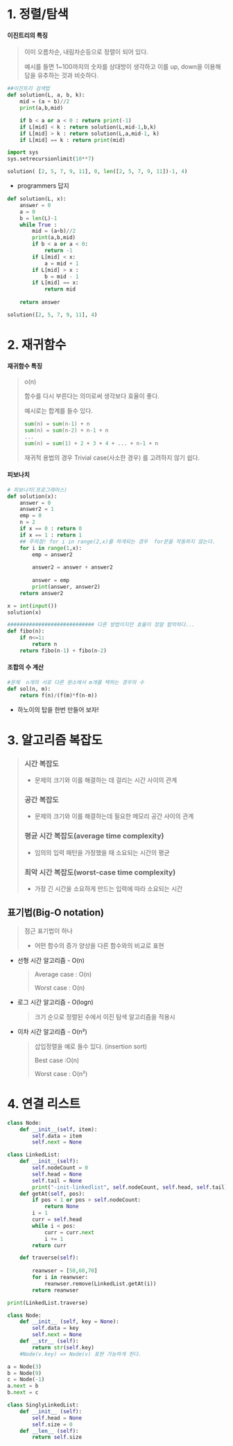 # 1. 정렬/탐색

#### 이진트리의 특징

>이미 오름차순, 내림차순등으로 정렬이 되어 있다.
>
>예시를 들면 1~100까지의 숫자를 상대방이 생각하고 이를 up, down을 이용해 답을 유추하는 것과 비슷하다.

```python
##이진트리 검색법
def solution(L, a, b, k):
    mid = (a + b)//2
    print(a,b,mid)

    if b < a or a < 0 : return print(-1)
    if L[mid] < k : return solution(L,mid-1,b,k)
    if L[mid] > k : return solution(L,a,mid-1, k)
    if L[mid] == k : return print(mid)

import sys
sys.setrecursionlimit(10**7)

solution( [2, 5, 7, 9, 11], 0, len([2, 5, 7, 9, 11])-1, 4)
```

- programmers 답지

```python
def solution(L, x):
    answer = 0
    a = 0
    b = len(L)-1
    while True :
        mid = (a+b)//2
        print(a,b,mid)
        if b < a or a < 0: 
            return -1
        if L[mid] < x:
            a = mid + 1
        if L[mid] > x :
            b = mid - 1
        if L[mid] == x:
            return mid
        
    return answer

solution([2, 5, 7, 9, 11], 4)
```



# 2. 재귀함수

#### 재귀함수 특징

>
>
>o(n)
>
>함수를 다시 부른다는 의미로써 생각보다 효율이 좋다.
>
>예시로는 합계를 들수 있다.
>
>```python
>sum(n) = sum(n-1) + n
>sum(n) = sum(n-2) + n-1 + n
>...
>sum(n) = sum(1) + 2 + 3 + 4 + ... + n-1 + n
>```
>
>재귀적 용법의 경우  Trivial  case(사소한 경우) 를 고려하지 않기 쉽다.
>
>

#### 피보나치

```python
# 피보나치(프로그래머스)
def solution(x):
    answer = 0
    answer2 = 1
    emp = 0
    n = 2
    if x == 0 : return 0
    if x == 1 : return 1
    ## 주의점! for i in range(2,x)를 하게되는 경우  for문을 작동하지 않는다.
    for i in range(1,x): 
        emp = answer2
        
        answer2 = answer + answer2  
          
        answer = emp
        print(answer, answer2)    
    return answer2

x = int(input())
solution(x)

############################ 다른 방법이지만 효율이 정말 험악하다...
def fibo(n):
    if n<=1:
        return n
    return fibo(n-1) + fibo(n-2)

```



#### 조합의 수 계산

```python
#문제  n개의 서로 다른 원소에서 m개를 택하는 경우의 수
def sol(n, m):
    return f(n)/(f(m)*f(n-m))

```

- 하노이의 탑을 한번 만들어 보자!



# 3. 알고리즘 복잡도

> ### 시간 복잡도
>
> - 문제의 크기와 이를 해결하는 데 걸리는 시간 사이의 관계
>
> ### 공간 복잡도
>
> - 문제의 크기와 이를 해결하는데 필요한 메모리 공간 사이의 관계
>
> ### 평균 시간 복잡도(average time complexity)
>
> - 임의의 입력 패턴을 가정했을 때 소요되는 시간의 평균
>
> ### 최악 시간 복잡도(worst-case time complexity)
>
> - 가장 긴 시간을 소요하게 만드는 입력에 따라 소요되는 시간

## 표기법(Big-O notation)

> 점근 표기법이 하나 
>
> - 어떤 함수의 증가 양상을 다른 함수와의 비교로 표현

- 선형 시간 알고리즘 - O(n)

  > Average case : O(n)
  >
  > Worst case : O(n)

- 로그 시간 알고리즘 - O(logn)

  > 크기 순으로 정렬된 수에서 이진 탐색 알고리즘을 적용시 

- 이차 시간 알고리즘 - O(n²)

  > 삽입정렬을 예로 들수 있다. (insertion sort)
  >
  > Best case :O(n)
  >
  > Worst case : O(n²)

# 4. 연결 리스트

```python
class Node:
    def __init__(self, item):
        self.data = item
        self.next = None

class LinkedList:
    def __init__(self):
        self.nodeCount = 0
        self.head = None
        self.tail = None
        print("-init-linkedlist", self.nodeCount, self.head, self.tail)
    def getAt(self, pos):
        if pos < 1 or pos > self.nodeCount:
            return None
        i = 1
        curr = self.head
        while i < pos:
            curr = curr.next
            i += 1
        return curr

    def traverse(self):
        
        reanwser = [50,60,70]
        for i in reanwser:
            reanwser.remove(LinkedList.getAt(i))
        return reanwser

print(LinkedList.traverse)


```

```python
class Node:
    def __init__ (self, key = None):
        self.data = key
        self.next = None
    def __str__ (self):
        return str(self.key)
    #Node(v.key) => Node(v) 표현 가능하게 한다.

a = Node(3)
b = Node(9)
c = Node(-1)
a.next = b
b.next = c

class SinglyLinkedList:
    def __init__ (self):
        self.head = None
        self.size = 0
    def __len__ (self):
        return self.size

```



